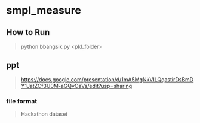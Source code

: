 # smpl_measure

## How to Run
> python bbangsik.py <pkl_folder>

## ppt
> https://docs.google.com/presentation/d/1mA5MgNkVILQqastirDsBmDY1JatZCf3U0M-aGQvOaVs/edit?usp=sharing

### file format
> Hackathon dataset
